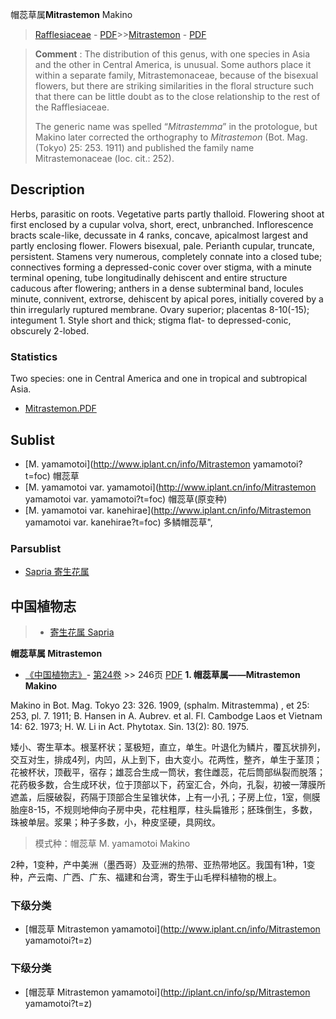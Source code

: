 帽蕊草属**Mitrastemon** Makino

> [Rafflesiaceae](http://www.iplant.cn/info/Rafflesiaceae?t=foc) - [PDF](http://www.iplant.cn/foc/pdf/Rafflesiaceae.pdf)>>[Mitrastemon](http://www.iplant.cn/info/Mitrastemon?t=foc) - [PDF](http://www.iplant.cn/foc/pdf/Mitrastemon.pdf)


> **Comment** : 
> The distribution of this genus, with one species in Asia and the other in Central America, is unusual. Some authors place it within a separate family, Mitrastemonaceae, because of the bisexual flowers, but there are striking similarities in the floral structure such that there can be little doubt as to the close relationship to the rest of the Rafflesiaceae.
>
> The generic name was spelled “*Mitrastemma*” in the protologue, but Makino later corrected the orthography to *Mitrastemon* (Bot. Mag. (Tokyo) 25: 253. 1911) and published the family name Mitrastemonaceae (loc. cit.: 252).

## Description

Herbs, parasitic on roots. Vegetative parts partly thalloid. Flowering shoot at first enclosed by a cupular volva, short, erect, unbranched. Inflorescence bracts scale-like, decussate in 4 ranks, concave, apicalmost largest and partly enclosing flower. Flowers bisexual, pale. Perianth cupular, truncate, persistent. Stamens very numerous, completely connate into a closed tube; connectives forming a depressed-conic cover over stigma, with a minute terminal opening, tube longitudinally dehiscent and entire structure caducous after flowering; anthers in a dense subterminal band, locules minute, connivent, extrorse, dehiscent by apical pores, initially covered by a thin irregularly ruptured membrane. Ovary superior; placentas 8-10(-15); integument 1. Style short and thick; stigma flat- to depressed-conic, obscurely 2-lobed.

### Statistics
Two species: one in Central America and one in tropical and subtropical Asia.


* [Mitrastemon.PDF](http://www.iplant.cn/foc/pdf/Mitrastemon.pdf)

## Sublist

* [M.  yamamotoi](http://www.iplant.cn/info/Mitrastemon yamamotoi?t=foc)
 帽蕊草
* [M.  yamamotoi var. yamamotoi](http://www.iplant.cn/info/Mitrastemon yamamotoi var. yamamotoi?t=foc)
 帽蕊草(原变种)
* [M.  yamamotoi var. kanehirae](http://www.iplant.cn/info/Mitrastemon yamamotoi var. kanehirae?t=foc) 多鳞帽蕊草",

### Parsublist

* [Sapria  寄生花属](http://www.iplant.cn/info/Sapria?t=foc)

## 中国植物志

> * [寄生花属  Sapria](http://www.iplant.cn/info/Sapria?t=z)


**帽蕊草属 Mitrastemon**

* [《中国植物志》](http://www.iplant.cn/frps)- [第24卷](http://www.iplant.cn/frps/vol/24) >> 246页 [PDF](http://www.iplant.cn/frps/pdf/24/246y.pdf)
**1. 帽蕊草属——Mitrastemon Makino**

Makino in Bot. Mag. Tokyo 23: 326. 1909, (sphalm. Mitrastemma) , et 25: 253, pl. 7. 1911; B. Hansen in A. Aubrev. et al. Fl. Cambodge Laos et Vietnam 14: 62. 1973; H. W. Li in Act. Phytotax. Sin. 13(2): 80. 1975.

矮小、寄生草本。根茎杯状；茎极短，直立，单生。叶退化为鳞片，覆瓦状排列，交互对生，排成4列，内凹，从上到下，由大变小。花两性，整齐，单生于茎顶；花被杯状，顶截平，宿存；雄蕊合生成一筒状，套住雌蕊，花后筒部纵裂而脱落；花药极多数，合生成环状，位于顶部以下，药室汇合，外向，孔裂，初被一薄膜所遮盖，后膜破裂，药隔于顶部合生呈锥状体，上有一小孔；子房上位，1室，侧膜胎座8-15，不规则地伸向子房中央，花柱粗厚，柱头扁锥形；胚珠倒生，多数，珠被单层。浆果；种子多数，小，种皮坚硬，具网纹。

> 模式种：帽蕊草 M. yamamotoi Makino

2种，1变种，产中美洲（墨西哥）及亚洲的热带、亚热带地区。我国有1种，1变种，产云南、广西、广东、福建和台湾，寄生于山毛榉科植物的根上。

### 下级分类
* [帽蕊草  Mitrastemon yamamotoi](http://www.iplant.cn/info/Mitrastemon yamamotoi?t=z)

### 下级分类
* [帽蕊草  Mitrastemon yamamotoi](http://iplant.cn/info/sp/Mitrastemon yamamotoi?t=z)
